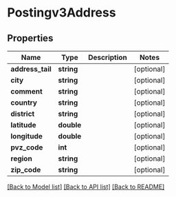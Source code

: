 # Postingv3Address

## Properties
Name | Type | Description | Notes
------------ | ------------- | ------------- | -------------
**address_tail** | **string** |  | [optional] 
**city** | **string** |  | [optional] 
**comment** | **string** |  | [optional] 
**country** | **string** |  | [optional] 
**district** | **string** |  | [optional] 
**latitude** | **double** |  | [optional] 
**longitude** | **double** |  | [optional] 
**pvz_code** | **int** |  | [optional] 
**region** | **string** |  | [optional] 
**zip_code** | **string** |  | [optional] 

[[Back to Model list]](../README.md#documentation-for-models) [[Back to API list]](../README.md#documentation-for-api-endpoints) [[Back to README]](../README.md)


